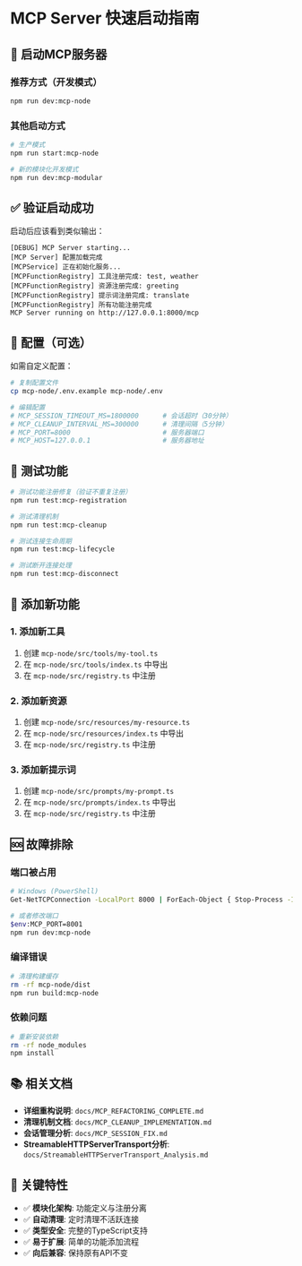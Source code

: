 # MCP Server 快速启动指南

## 🚀 启动MCP服务器

### 推荐方式（开发模式）
```bash
npm run dev:mcp-node
```

### 其他启动方式
```bash
# 生产模式
npm run start:mcp-node

# 新的模块化开发模式
npm run dev:mcp-modular
```

## ✅ 验证启动成功

启动后应该看到类似输出：
```
[DEBUG] MCP Server starting...
[MCP Server] 配置加载完成
[MCPService] 正在初始化服务...
[MCPFunctionRegistry] 工具注册完成: test, weather
[MCPFunctionRegistry] 资源注册完成: greeting
[MCPFunctionRegistry] 提示词注册完成: translate
[MCPFunctionRegistry] 所有功能注册完成
MCP Server running on http://127.0.0.1:8000/mcp
```

## 🔧 配置（可选）

如需自定义配置：
```bash
# 复制配置文件
cp mcp-node/.env.example mcp-node/.env

# 编辑配置
# MCP_SESSION_TIMEOUT_MS=1800000      # 会话超时（30分钟）
# MCP_CLEANUP_INTERVAL_MS=300000      # 清理间隔（5分钟）
# MCP_PORT=8000                       # 服务器端口
# MCP_HOST=127.0.0.1                  # 服务器地址
```

## 🧪 测试功能

```bash
# 测试功能注册修复（验证不重复注册）
npm run test:mcp-registration

# 测试清理机制
npm run test:mcp-cleanup

# 测试连接生命周期
npm run test:mcp-lifecycle

# 测试断开连接处理
npm run test:mcp-disconnect
```

## 📝 添加新功能

### 1. 添加新工具
1. 创建 `mcp-node/src/tools/my-tool.ts`
2. 在 `mcp-node/src/tools/index.ts` 中导出
3. 在 `mcp-node/src/registry.ts` 中注册

### 2. 添加新资源
1. 创建 `mcp-node/src/resources/my-resource.ts`
2. 在 `mcp-node/src/resources/index.ts` 中导出
3. 在 `mcp-node/src/registry.ts` 中注册

### 3. 添加新提示词
1. 创建 `mcp-node/src/prompts/my-prompt.ts`
2. 在 `mcp-node/src/prompts/index.ts` 中导出
3. 在 `mcp-node/src/registry.ts` 中注册

## 🆘 故障排除

### 端口被占用
```bash
# Windows (PowerShell)
Get-NetTCPConnection -LocalPort 8000 | ForEach-Object { Stop-Process -Id $_.OwningProcess -Force }

# 或者修改端口
$env:MCP_PORT=8001
npm run dev:mcp-node
```

### 编译错误
```bash
# 清理构建缓存
rm -rf mcp-node/dist
npm run build:mcp-node
```

### 依赖问题
```bash
# 重新安装依赖
rm -rf node_modules
npm install
```

## 📚 相关文档

- **详细重构说明**: `docs/MCP_REFACTORING_COMPLETE.md`
- **清理机制文档**: `docs/MCP_CLEANUP_IMPLEMENTATION.md`
- **会话管理分析**: `docs/MCP_SESSION_FIX.md`
- **StreamableHTTPServerTransport分析**: `docs/StreamableHTTPServerTransport_Analysis.md`

## 🎯 关键特性

- ✅ **模块化架构**: 功能定义与注册分离
- ✅ **自动清理**: 定时清理不活跃连接
- ✅ **类型安全**: 完整的TypeScript支持
- ✅ **易于扩展**: 简单的功能添加流程
- ✅ **向后兼容**: 保持原有API不变
